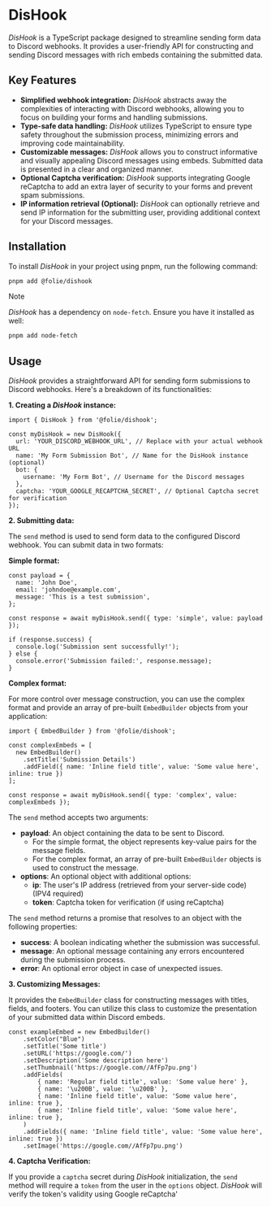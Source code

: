 # DisHook

*DisHook* is a TypeScript package designed to streamline sending form data to Discord webhooks. It provides a user-friendly API for constructing and sending Discord messages with rich embeds containing the submitted data.

## Key Features

* **Simplified webhook integration:** *DisHook* abstracts away the complexities of interacting with Discord webhooks, allowing you to focus on building your forms and handling submissions.
* **Type-safe data handling:** *DisHook* utilizes TypeScript to ensure type safety throughout the submission process, minimizing errors and improving code maintainability.
* **Customizable messages:** *DisHook* allows you to construct informative and visually appealing Discord messages using embeds. Submitted data is presented in a clear and organized manner.
* **Optional Captcha verification:** *DisHook* supports integrating Google reCaptcha to add an extra layer of security to your forms and prevent spam submissions.
* **IP information retrieval (Optional):** *DisHook* can optionally retrieve and send IP information for the submitting user, providing additional context for your Discord messages.

## Installation

To install *DisHook* in your project using pnpm, run the following command:

```bash
pnpm add @folie/dishook
```

> [!NOTE]
> *DisHook* has a dependency on `node-fetch`. Ensure you have it installed as well:
>
> ```bash
> pnpm add node-fetch
> ```

## Usage

*DisHook* provides a straightforward API for sending form submissions to Discord webhooks. Here's a breakdown of its functionalities:

**1. Creating a *DisHook* instance:**

```typescript:line-numbers
import { DisHook } from '@folie/dishook';

const myDisHook = new DisHook({
  url: 'YOUR_DISCORD_WEBHOOK_URL', // Replace with your actual webhook URL
  name: 'My Form Submission Bot', // Name for the DisHook instance (optional)
  bot: {
    username: 'My Form Bot', // Username for the Discord messages
  },
  captcha: 'YOUR_GOOGLE_RECAPTCHA_SECRET', // Optional Captcha secret for verification
});
```

**2. Submitting data:**

The `send` method is used to send form data to the configured Discord webhook. You can submit data in two formats:

**Simple format:**

```typescript:line-numbers{7}
const payload = {
  name: 'John Doe',
  email: 'johndoe@example.com',
  message: 'This is a test submission',
};

const response = await myDisHook.send({ type: 'simple', value: payload });

if (response.success) {
  console.log('Submission sent successfully!');
} else {
  console.error('Submission failed:', response.message);
}
```

**Complex format:**

For more control over message construction, you can use the complex format and provide an array of pre-built `EmbedBuilder` objects from your application:

```typescript:line-numbers
import { EmbedBuilder } from '@folie/dishook';

const complexEmbeds = [
  new EmbedBuilder()
    .setTitle('Submission Details')
    .addField({ name: 'Inline field title', value: 'Some value here', inline: true })
];

const response = await myDisHook.send({ type: 'complex', value: complexEmbeds });
```

The `send` method accepts two arguments:

* **payload**: An object containing the data to be sent to Discord. 
    * For the simple format, the object represents key-value pairs for the message fields.
    * For the complex format, an array of pre-built `EmbedBuilder` objects is used to construct the message.
* **options**: An optional object with additional options:
    * **ip**: The user's IP address (retrieved from your server-side code) (IPV4 required)
    * **token**: Captcha token for verification (if using reCaptcha)

The `send` method returns a promise that resolves to an object with the following properties:

* **success**: A boolean indicating whether the submission was successful.
* **message**: An optional message containing any errors encountered during the submission process.
* **error**: An optional error object in case of unexpected issues.

**3. Customizing Messages:**

It provides the `EmbedBuilder` class for constructing messages with titles, fields, and footers. You can utilize this class to customize the presentation of your submitted data within Discord embeds.

```typescript:line-numbers
const exampleEmbed = new EmbedBuilder()
	.setColor("Blue")
	.setTitle('Some title')
	.setURL('https://google.com/')
	.setDescription('Some description here')
	.setThumbnail('https://google.com//AfFp7pu.png')
	.addFields(
		{ name: 'Regular field title', value: 'Some value here' },
		{ name: '\u200B', value: '\u200B' },
		{ name: 'Inline field title', value: 'Some value here', inline: true },
		{ name: 'Inline field title', value: 'Some value here', inline: true },
	)
	.addFields({ name: 'Inline field title', value: 'Some value here', inline: true })
	.setImage('https://google.com//AfFp7pu.png')
```

**4. Captcha Verification:**

If you provide a `captcha` secret during *DisHook* initialization, the `send` method will require a `token` from the user in the `options` object. *DisHook* will verify the token's validity using Google reCaptcha'